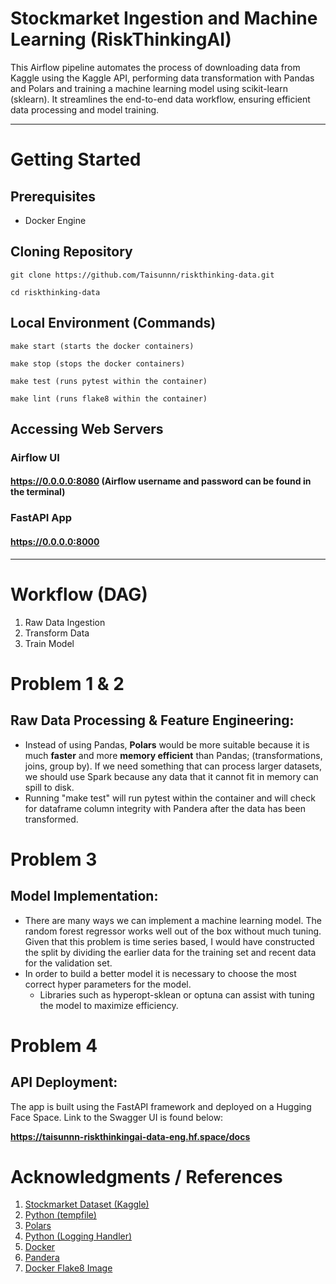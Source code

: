 # Stockmarket Ingestion and Machine Learning (RiskThinkingAI)

This Airflow pipeline automates the process of downloading data from Kaggle using the Kaggle API, performing data transformation with Pandas and Polars and training a machine learning model using scikit-learn (sklearn). It streamlines the end-to-end data workflow, ensuring efficient data processing and model training.
___
# Getting Started

## Prerequisites
* Docker Engine

## Cloning Repository
```
git clone https://github.com/Taisunnn/riskthinking-data.git

cd riskthinking-data
```
## Local Environment (Commands)
```
make start (starts the docker containers)

make stop (stops the docker containers)

make test (runs pytest within the container)

make lint (runs flake8 within the container)
```
## Accessing Web Servers

### Airflow UI

#### https://0.0.0.0:8080 (Airflow username and password can be found in the terminal)

### FastAPI App

#### https://0.0.0.0:8000
___

# Workflow (DAG)
1. Raw Data Ingestion
2. Transform Data
3. Train Model

# Problem 1 & 2
## Raw Data Processing & Feature Engineering:
* Instead of using Pandas, **Polars** would be more suitable because it is much **faster** and more **memory efficient** than Pandas; (transformations, joins, group by). If we need something that can process larger datasets, we should use Spark because any data that it cannot fit in memory can spill to disk.
* Running "make test" will run pytest within the container and will check for dataframe column integrity with Pandera after the data has been transformed.

# Problem 3
## Model Implementation:
* There are many ways we can implement a machine learning model. The random forest regressor works well out of the box without much tuning. Given that this problem is time series based, I would have constructed the split by dividing the earlier data for the training set and recent data for the validation set. 
* In order to build a better model it is necessary to choose the most correct hyper parameters for the model. 
    * Libraries such as hyperopt-sklean or optuna can assist with tuning the model to maximize efficiency.

# Problem 4
## API Deployment:
The app is built using the FastAPI framework and deployed on a Hugging Face Space.
Link to the Swagger UI is found below:

**https://taisunnn-riskthinkingai-data-eng.hf.space/docs**

# Acknowledgments / References

1. [Stockmarket Dataset (Kaggle)](https://www.kaggle.com/datasets/jacksoncrow/stock-market-dataset)
2. [Python (tempfile)](https://docs.python.org/3/library/tempfile.html)
3. [Polars](https://pola-rs.github.io/polars/py-polars/html/reference/)
4. [Python (Logging Handler)](https://stackoverflow.com/questions/13733552/logger-configuration-to-log-to-file-and-print-to-stdout)
5. [Docker](https://docs.docker.com/engine/reference/builder/)
6. [Pandera](https://pandera.readthedocs.io/en/stable/)
7. [Docker Flake8 Image](https://hub.docker.com/r/alpine/flake8)


